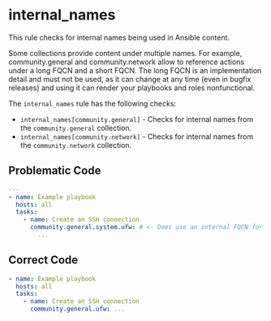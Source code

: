 # internal_names

This rule checks for internal names being used in Ansible content.

Some collections provide content under multiple names. For example, community.general and community.network allow to
reference actions under a long FQCN and a short FQCN. The long FQCN is an implementation detail and must not be used,
as it can change at any time (even in bugfix releases) and using it can render your playbooks and roles nonfunctional.

The `internal_names` rule has the following checks:

- `internal_names[community.general]` - Checks for internal names from the `community.general` collection.
- `internal_names[community.network]` - Checks for internal names from the `community.network` collection.

## Problematic Code

```yaml
---
- name: Example playbook
  hosts: all
  tasks:
    - name: Create an SSH connection
      community.general.system.ufw: # <- Does use an internal FQCN for the ufw module
        ...
```

## Correct Code

```yaml
- name: Example playbook
  hosts: all
  tasks:
    - name: Create an SSH connection
      community.general.ufw: ...
```
